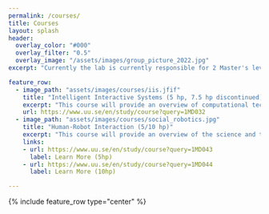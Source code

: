 ```yaml
---
permalink: /courses/
title: Courses
layout: splash
header:
  overlay_color: "#000"
  overlay_filter: "0.5"
  overlay_image: "/assets/images/group_picture_2022.jpg"
excerpt: "Currently the lab is currently responsible for 2 Master's level courses."

feature_row:
  - image_path: "assets/images/courses/iis.jfif"
    title: "Intelligent Interactive Systems (5 hp, 7.5 hp discontinued)"
    excerpt: "This course will provide an overview of computational techniques for intelligent, embodied interactive systems, including approaches for perception (e.g., vision and other modalities of perception), learning and interaction abilities. The course will involve computer vision techniques, behaviour generation/control and machine learning-based approaches that can be used to analyse and adapt to humans interacting with embodied machines."
    url: https://www.uu.se/en/study/course?query=1MD032
  - image_path: "assets/images/courses/social_robotics.jpg"
    title: "Human-Robot Interaction (5/10 hp)"
    excerpt: "This course will provide an overview of the science and technology of human-robot interaction; theories and methods for the design and evaluation of robots interacting with human users; fundamentals of verbal and non-verbal communication for situated interaction with physical robots."
    links:
    - url: https://www.uu.se/en/study/course?query=1MD043
      label: Learn More (5hp)
    - url: https://www.uu.se/en/study/course?query=1MD044
      label: Learn More (10hp)

---
```


{% include feature_row type="center" %}
